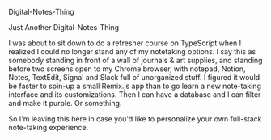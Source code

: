 Digital-Notes-Thing

Just Another Digital-Notes-Thing

I was about to sit down to do a refresher course on TypeScript when I realized I could no longer stand any of my notetaking options. I say this as somebody standing in front of a wall of journals & art supplies, and standing before two screens open to my Chrome browser, with notepad, Notion, Notes, TextEdit, Signal and Slack full of unorganized stuff. I figured it would be faster to spin-up a small Remix.js app than to go learn a new note-taking interface and its customizations. Then I can have a database and I can filter and make it purple. Or something.

So I'm leaving this here in case you'd like to personalize your own full-stack note-taking experience.